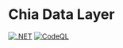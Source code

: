 # Chia Data Layer

[![.NET](https://github.com/Datalayer-Storage/Web2Gateway/actions/workflows/main_g2to3.yml/badge.svg)](https://github.com/Datalayer-Storage/Web2Gateway/actions/workflows/main_g2to3.yml)
[![CodeQL](https://github.com/Datalayer-Storage/Web2Gateway/actions/workflows/github-code-scanning/codeql/badge.svg)](https://github.com/Datalayer-Storage/Web2Gateway/actions/workflows/github-code-scanning/codeql)
